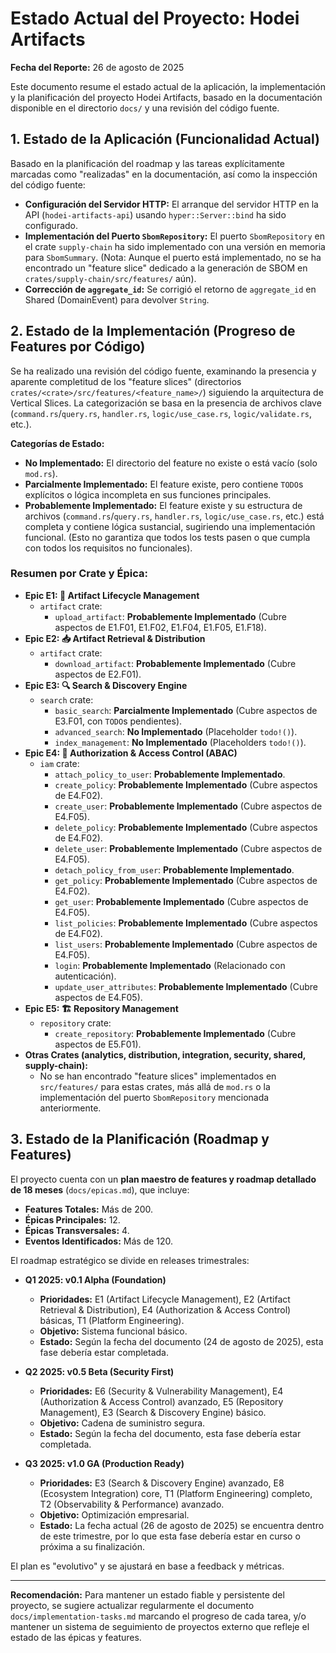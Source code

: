 # Estado Actual del Proyecto: Hodei Artifacts

**Fecha del Reporte:** 26 de agosto de 2025

Este documento resume el estado actual de la aplicación, la implementación y la planificación del proyecto Hodei Artifacts, basado en la documentación disponible en el directorio `docs/` y una revisión del código fuente.

## 1. Estado de la Aplicación (Funcionalidad Actual)

Basado en la planificación del roadmap y las tareas explícitamente marcadas como "realizadas" en la documentación, así como la inspección del código fuente:

*   **Configuración del Servidor HTTP:** El arranque del servidor HTTP en la API (`hodei-artifacts-api`) usando `hyper::Server::bind` ha sido configurado.
*   **Implementación del Puerto `SbomRepository`:** El puerto `SbomRepository` en el crate `supply-chain` ha sido implementado con una versión en memoria para `SbomSummary`. (Nota: Aunque el puerto está implementado, no se ha encontrado un "feature slice" dedicado a la generación de SBOM en `crates/supply-chain/src/features/` aún).
*   **Corrección de `aggregate_id`:** Se corrigió el retorno de `aggregate_id` en Shared (DomainEvent) para devolver `String`.

## 2. Estado de la Implementación (Progreso de Features por Código)

Se ha realizado una revisión del código fuente, examinando la presencia y aparente completitud de los "feature slices" (directorios `crates/<crate>/src/features/<feature_name>/`) siguiendo la arquitectura de Vertical Slices. La categorización se basa en la presencia de archivos clave (`command.rs`/`query.rs`, `handler.rs`, `logic/use_case.rs`, `logic/validate.rs`, etc.).

**Categorías de Estado:**
*   **No Implementado:** El directorio del feature no existe o está vacío (solo `mod.rs`).
*   **Parcialmente Implementado:** El feature existe, pero contiene `TODO`s explícitos o lógica incompleta en sus funciones principales.
*   **Probablemente Implementado:** El feature existe y su estructura de archivos (`command.rs`/`query.rs`, `handler.rs`, `logic/use_case.rs`, etc.) está completa y contiene lógica sustancial, sugiriendo una implementación funcional. (Esto no garantiza que todos los tests pasen o que cumpla con todos los requisitos no funcionales).

### Resumen por Crate y Épica:

*   **Epic E1: 🔄 Artifact Lifecycle Management**
    *   `artifact` crate:
        *   `upload_artifact`: **Probablemente Implementado** (Cubre aspectos de E1.F01, E1.F02, E1.F04, E1.F05, E1.F18).
*   **Epic E2: 📥 Artifact Retrieval & Distribution**
    *   `artifact` crate:
        *   `download_artifact`: **Probablemente Implementado** (Cubre aspectos de E2.F01).
*   **Epic E3: 🔍 Search & Discovery Engine**
    *   `search` crate:
        *   `basic_search`: **Parcialmente Implementado** (Cubre aspectos de E3.F01, con `TODO`s pendientes).
        *   `advanced_search`: **No Implementado** (Placeholder `todo!()`).
        *   `index_management`: **No Implementado** (Placeholders `todo!()`).
*   **Epic E4: 🔐 Authorization & Access Control (ABAC)**
    *   `iam` crate:
        *   `attach_policy_to_user`: **Probablemente Implementado**.
        *   `create_policy`: **Probablemente Implementado** (Cubre aspectos de E4.F02).
        *   `create_user`: **Probablemente Implementado** (Cubre aspectos de E4.F05).
        *   `delete_policy`: **Probablemente Implementado** (Cubre aspectos de E4.F02).
        *   `delete_user`: **Probablemente Implementado** (Cubre aspectos de E4.F05).
        *   `detach_policy_from_user`: **Probablemente Implementado**.
        *   `get_policy`: **Probablemente Implementado** (Cubre aspectos de E4.F02).
        *   `get_user`: **Probablemente Implementado** (Cubre aspectos de E4.F05).
        *   `list_policies`: **Probablemente Implementado** (Cubre aspectos de E4.F02).
        *   `list_users`: **Probablemente Implementado** (Cubre aspectos de E4.F05).
        *   `login`: **Probablemente Implementado** (Relacionado con autenticación).
        *   `update_user_attributes`: **Probablemente Implementado** (Cubre aspectos de E4.F05).
*   **Epic E5: 🏗️ Repository Management**
    *   `repository` crate:
        *   `create_repository`: **Probablemente Implementado** (Cubre aspectos de E5.F01).
*   **Otras Crates (analytics, distribution, integration, security, shared, supply-chain):**
    *   No se han encontrado "feature slices" implementados en `src/features/` para estas crates, más allá de `mod.rs` o la implementación del puerto `SbomRepository` mencionada anteriormente.

## 3. Estado de la Planificación (Roadmap y Features)

El proyecto cuenta con un **plan maestro de features y roadmap detallado de 18 meses** (`docs/epicas.md`), que incluye:

*   **Features Totales:** Más de 200.
*   **Épicas Principales:** 12.
*   **Épicas Transversales:** 4.
*   **Eventos Identificados:** Más de 120.

El roadmap estratégico se divide en releases trimestrales:

*   **Q1 2025: v0.1 Alpha (Foundation)**
    *   **Prioridades:** E1 (Artifact Lifecycle Management), E2 (Artifact Retrieval & Distribution), E4 (Authorization & Access Control) básicas, T1 (Platform Engineering).
    *   **Objetivo:** Sistema funcional básico.
    *   **Estado:** Según la fecha del documento (24 de agosto de 2025), esta fase debería estar completada.

*   **Q2 2025: v0.5 Beta (Security First)**
    *   **Prioridades:** E6 (Security & Vulnerability Management), E4 (Authorization & Access Control) avanzado, E5 (Repository Management), E3 (Search & Discovery Engine) básico.
    *   **Objetivo:** Cadena de suministro segura.
    *   **Estado:** Según la fecha del documento, esta fase debería estar completada.

*   **Q3 2025: v1.0 GA (Production Ready)**
    *   **Prioridades:** E3 (Search & Discovery Engine) avanzado, E8 (Ecosystem Integration) core, T1 (Platform Engineering) completo, T2 (Observability & Performance) avanzado.
    *   **Objetivo:** Optimización empresarial.
    *   **Estado:** La fecha actual (26 de agosto de 2025) se encuentra dentro de este trimestre, por lo que esta fase debería estar en curso o próxima a su finalización.

El plan es "evolutivo" y se ajustará en base a feedback y métricas.

---

**Recomendación:** Para mantener un estado fiable y persistente del proyecto, se sugiere actualizar regularmente el documento `docs/implementation-tasks.md` marcando el progreso de cada tarea, y/o mantener un sistema de seguimiento de proyectos externo que refleje el estado de las épicas y features.